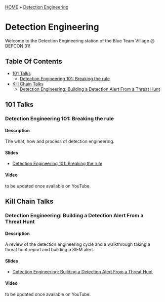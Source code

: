 [HOME](../README.md) » [Detection Engineering](README.md)
# Detection Engineering
Welcome to the Detection Engineering station of the Blue Team Village @ DEFCON 31!

## Table Of Contents
- [101 Talks](#101-talks)
    - [Detection Engineering 101: Breaking the rule](#detection-engineering-101-breaking-the-rule)
- [Kill Chain Talks](#kill-chain-talks)
    - [Detection Engineering: Building a Detection Alert From a Threat Hunt](#detection-engineering-building-a-detection-alert-from-a-threat-hunt)


## 101 Talks
### Detection Engineering 101: Breaking the rule
#### Description
The what, how and process of detection engineering.

#### Slides
- [Detection Engineering 101: Breaking the rule](<Presentations\BTV_DC31_Detection_Engineering_101.pptx>)

#### Video
to be updated once available on YouTube.

## Kill Chain Talks
### Detection Engineering: Building a Detection Alert From a Threat Hunt
#### Description
A review of the detection engineering cycle and a walkthrough taking a threat hunt report and building a SIEM alert.

#### Slides
- [Detection Engineering: Building a Detection Alert From a Threat Hunt](<Presentations\BTV_DC31_Detection_Engineering_102.pptx>)

#### Video
to be updated once available on YouTube.
